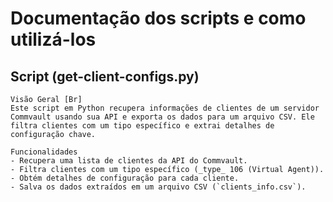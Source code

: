 # Documentação dos scripts e como utilizá-los

## Script (get-client-configs.py)
```
Visão Geral [Br]
Este script em Python recupera informações de clientes de um servidor Commvault usando sua API e exporta os dados para um arquivo CSV. Ele filtra clientes com um tipo específico e extrai detalhes de configuração chave.

Funcionalidades
- Recupera uma lista de clientes da API do Commvault.
- Filtra clientes com um tipo específico (_type_ 106 (Virtual Agent)).
- Obtém detalhes de configuração para cada cliente.
- Salva os dados extraídos em um arquivo CSV (`clients_info.csv`).
```

